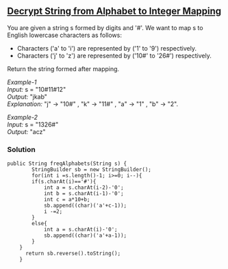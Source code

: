 ## [Decrypt String from Alphabet to Integer Mapping](https://leetcode.com/problems/decrypt-string-from-alphabet-to-integer-mapping/)

You are given a string s formed by digits and '#'. We want to map s to English lowercase characters as follows: <br/>
- Characters ('a' to 'i') are represented by ('1' to '9') respectively.
- Characters ('j' to 'z') are represented by ('10#' to '26#') respectively.

Return the string formed after mapping.

*Example-1* <br/>
*Input:* s = "10#11#12" <br/>
*Output:* "jkab" <br/>
*Explanation:* "j" -> "10#" , "k" -> "11#" , "a" -> "1" , "b" -> "2". <br/>

*Example-2* <br/>
*Input:* s = "1326#" <br/>
*Output:* "acz" <br/>

### Solution
```
public String freqAlphabets(String s) {
        StringBuilder sb = new StringBuilder();
        for(int i =s.length()-1; i>=0; i--){
        if(s.charAt(i)=='#'){
            int a = s.charAt(i-2)-'0';
            int b = s.charAt(i-1)-'0';
            int c = a*10+b;
            sb.append((char)('a'+c-1));
            i -=2;
        }
        else{
            int a = s.charAt(i)-'0';
            sb.append((char)('a'+a-1));
        }
    }
      return sb.reverse().toString();
    }
```